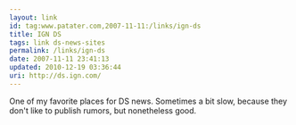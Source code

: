 ```yaml
---
layout: link
id: tag:www.patater.com,2007-11-11:/links/ign-ds
title: IGN DS
tags: link ds-news-sites
permalink: /links/ign-ds
date: 2007-11-11 23:41:13
updated: 2010-12-19 03:36:44
uri: http://ds.ign.com/
---
```

One of my favorite places for DS news. Sometimes a bit slow, because they don't
like to publish rumors, but nonetheless good.
